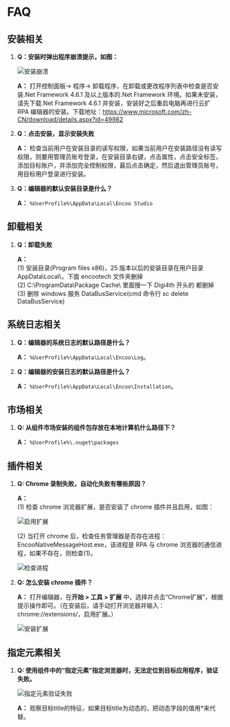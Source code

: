 # FAQ

## 安装相关

1. **Q：安装时弹出程序崩溃提示，如图：**

   ![安装崩溃](https://docimages.blob.core.chinacloudapi.cn/images/Studio/FAQ/installCollapse.png)

   **A：** 打开控制面板-> 程序-> 卸载程序，在卸载或更改程序列表中检查是否安装.Net Framework 4.6.1 及以上版本的.Net Framework 环境。如果未安装，请先下载.Net Framework 4.6.1 并安装，安装好之后重启电脑再进行云扩 RPA 编辑器的安装。下载地址：<https://www.microsoft.com/zh-CN/download/details.aspx?id=49982>

2. **Q：点击安装，显示安装失败**

   **A：** 检查当前用户在安装目录的读写权限，如果当前用户在安装路径没有读写权限，则要用管理员账号登录，在安装目录右键，点击属性，点击安全标签，添加目标账户，并添加完全控制权限，最后点击确定，然后退出管理员账号，用目标用户登录进行安装。

3. **Q：编辑器的默认安装目录是什么？**

   **A：** `%UserProfile%\AppData\Local\Encoo Studio`

## 卸载相关

1. **Q：卸载失败**

   **A：** </br>
   (1) 安装目录(Program files x86)，25 版本以后的安装目录在用户目录 AppData\Local\，下面 encootech 文件夹删掉 </br>
   (2) C:\ProgramData\Package Cache\ 里面搜一下 Digi4th 开头的 都删掉 </br>
   (3) 删除 windows 服务 DataBusService(cmd 命令行 sc delete DataBusService)

## 系统日志相关

1. **Q：编辑器的系统日志的默认路径是什么？**

   **A：** `%UserProfile%\AppData\Local\Encoo\Log`。

2. **Q：编辑器的安装日志的默认路径是什么？**

   **A：** `%UserProfile%\AppData\Local\Encoo\Installation`。

## 市场相关

1. **Q: 从组件市场安装的组件包存放在本地计算机什么路径下？**

   **A：** `%UserProfile%\.nuget\packages`

## 插件相关

1. **Q: Chrome 录制失败，自动化失败有哪些原因？**

    **A：** </br>
    (1) 检查 chrome 浏览器扩展，是否安装了 chrome 插件并且启用，如图：

    ![启用扩展](https://docimages.blob.core.chinacloudapi.cn/images/Studio/Extensions/chrome-usingExtension.png)</br>

    (2) 当打开 chrome 后，检查任务管理器是否存在进程：EncooNativeMessageHost.exe，该进程是 RPA 与 chrome 浏览器的通信进程，如果不存在，则检查(1)。

    ![检查进程](https://docimages.blob.core.chinacloudapi.cn/images/Studio/FAQ/taskManager.png)</br>

1. **Q: 怎么安装 chrome 插件？**

    **A：** 打开编辑器，在**开始 > 工具 > 扩展** 中，选择并点击“Chrome扩展”，根据提示操作即可。（在安装后，请手动打开浏览器并输入：chrome://extensions/，启用扩展。）

    ![安装扩展](https://docimages.blob.core.chinacloudapi.cn/images/Studio/Market/extensioninpath20201019.png)


## 指定元素相关

1. **Q: 使用组件中的“指定元素”指定浏览器时，无法定位到目标应用程序，验证失败。**

   ![指定元素验证失败](https://docimages.blob.core.chinacloudapi.cn/images/Studio/locateelement20210603.png)

   **A：** 观察目标title的特征，如果目标title为动态的，把动态字段的值用*来代替。
